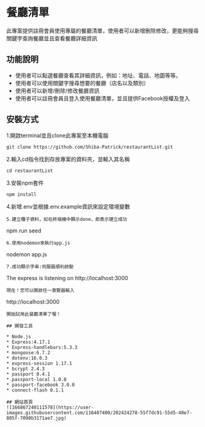 # 餐廳清單

此專案提供註冊會員使用專屬的餐廳清單，使用者可以新增刪除修改，更能夠搜尋關鍵字查詢餐廳並且查看餐廳詳細資訊

## 功能說明

* 使用者可以點選餐廳查看其詳細資訊，例如：地址、電話、地圖等等。
* 使用者可以使用關鍵字搜尋想要的餐廳（店名以及類別）
* 使用者可以新增/刪除/修改餐廳資訊
* 使用者可以註冊會員且登入使用餐廳清單，並且提供Facebook授權及登入

## 安裝方式

1.開啟terminal並且clone此專案至本機電腦
```
git clone https://github.com/Shiba-Patrick/restaurantList.git
```
2.輸入cd指令找到存放專案的資料夾，並輸入其名稱
```
cd restaurantList
```
3.安裝npm套件
```
npm install
```
4.新增.env並根據.env.example資訊來設定環境變數
```
5.建立種子資料，如在終端機中顯示done，即表示建立成功
```
npm run seed
```
6.使用nodemon來執行app.js
```
nodemon app.js
```
7.成功顯示字串:伺服器順利啟動
```
The express is listening on http://localhost:3000
```
現在！您可以開啟任一瀏覽器輸入　
```
http://localhost:3000
```
開始試用此餐廳清單了喔！

## 開發工具

* Node.js
* Express:4.17.1
* Express-handlebars:5.3.3
* mongoose:6.7.2
* dotenv:16.0.3 
* express-session 1.17.1
* bcrypt 2.4.3
* passport 0.4.1
* passport-local 1.0.0
* passport-facebook 3.0.0
* connect-flash 0.1.1

## 網站首頁
![166867240111578](https://user-images.githubusercontent.com/116487400/202424278-55f7dc91-55d5-40e7-805f-7098b3171ae7.jpg)

